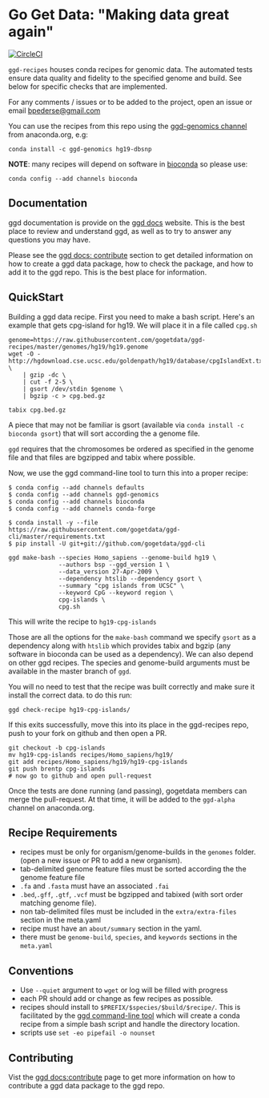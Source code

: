 Go Get Data: "Making data great again"
======================================

[![CircleCI](https://circleci.com/gh/gogetdata/ggd-recipes/tree/master.svg?style=shield)](https://circleci.com/gh/gogetdata/ggd-recipes/tree/master)


`ggd-recipes` houses conda recipes for genomic data. The automated tests ensure data quality and fidelity to
the specified genome and build. See below for specific checks that are implemented.


<!--- Please see the design.md document in this directory l
--->

For any comments / issues or to be added to the project, open an issue or email bpederse@gmail.com

You can use the recipes from this repo using the [ggd-genomics channel](https://anaconda.org/ggd-genomics/) from anaconda.org, e.g:

```
conda install -c ggd-genomics hg19-dbsnp
```

**NOTE**: many recipes will depend on software in [bioconda](https://github.com/bioconda/bioconda-recipes) so please use: 

```
conda config --add channels bioconda
```

## Documentation 
ggd documentation is provide on the [ggd docs](https://gogetdata.github.io/index.html) website. This is the best place to review and understand ggd, as well as to try to answer any questions you may have.  

Please see the [ggd docs: contribute](https://gogetdata.github.io/contribute.html) section to get detailed information on how to create a ggd data package, how to check the package, and how to add it to the ggd repo. This is the best place for information.


## QuickStart

Building a ggd data recipe. First you need to make a bash script. Here's an example that gets cpg-island for hg19.
We will place it in a file called `cpg.sh`

```
genome=https://raw.githubusercontent.com/gogetdata/ggd-recipes/master/genomes/hg19/hg19.genome
wget -O - http://hgdownload.cse.ucsc.edu/goldenpath/hg19/database/cpgIslandExt.txt.gz \
    | gzip -dc \
    | cut -f 2-5 \
    | gsort /dev/stdin $genome \
    | bgzip -c > cpg.bed.gz

tabix cpg.bed.gz

```

A piece that may not be familiar is gsort (available via `conda install -c bioconda gsort`)
that will sort according the a genome file.

`ggd` requires that the chromosomes be ordered as specified in the genome file and that files are bgzipped
and tabix where possible.

Now, we use the ggd command-line tool to turn this into a proper recipe:

```
$ conda config --add channels defaults
$ conda config --add channels ggd-genomics
$ conda config --add channels bioconda
$ conda config --add channels conda-forge

$ conda install -y --file https://raw.githubusercontent.com/gogetdata/ggd-cli/master/requirements.txt
$ pip install -U git+git://github.com/gogetdata/ggd-cli

ggd make-bash --species Homo_sapiens --genome-build hg19 \
              --authors bsp --ggd_version 1 \
              --data_version 27-Apr-2009 \
              --dependency htslib --dependency gsort \
              --summary "cpg islands from UCSC" \
              --keyword CpG --keyword region \
              cpg-islands \
              cpg.sh
```

This will write the recipe to `hg19-cpg-islands`

Those are all the options for the `make-bash` command we specify `gsort` as a dependency
along with `htslib` which provides tabix and bgzip (any software in bioconda can be used
as a dependency). We can also depend on other ggd recipes.
The species and genome-build arguments must be available in the master branch of `ggd`.

You will no need to test that the recipe was built correctly and make sure it install the correct data. to do this run: 

```
ggd check-recipe hg19-cpg-islands/
```

If this exits successfully, move this into its place in the ggd-recipes repo,
push to your fork on github and then open a PR.

```
git checkout -b cpg-islands
mv hg19-cpg-islands recipes/Homo_sapiens/hg19/
git add recipes/Homo_sapiens/hg19/hg19-cpg-islands
git push brentp cpg-islands
# now go to github and open pull-request
```

Once the tests are done running (and passing), gogetdata members
can merge the pull-request. At that time, it will be added to the
`ggd-alpha` channel on anaconda.org.


## Recipe Requirements

* recipes must be only for organism/genome-builds in the `genomes` folder. (open a new issue or PR to add a new organism).
* tab-delimited genome feature files must be sorted according the the genome feature file
* `.fa` and `.fasta` must have an associated `.fai`
* `.bed`,`.gff`, `.gtf`, `.vcf` must be bgzipped and tabixed (with sort order matching genome file).
* non tab-delimited files must be included in the `extra/extra-files` section in the meta.yaml
* recipe must have an `about/summary` section in the yaml.
* there must be `genome-build`, `species`, and `keywords` sections in the `meta.yaml`


## Conventions

* Use `--quiet` argument to `wget` or log will be filled with progress
* each PR should add or change as few recipes as possible.
* recipes should install to `$PREFIX/$species/$build/$recipe/`. This is facilitated by the [ggd command-line tool](https://github.com/gogetdata/ggd-cli) which will create a conda recipe from a simple bash script and handle the directory location.
* scripts use `set -eo pipefail -o nounset`


## Contributing 

Vist the [ggd docs:contribute](https://gogetdata.github.io/contribute.html) page to get more information on how to contribute a ggd data package to the ggd repo. 

